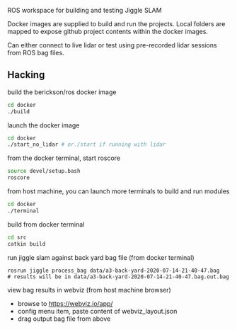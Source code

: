 ROS workspace for building and testing Jiggle SLAM

Docker images are supplied to build and run the projects. Local folders are mapped to expose github project contents within the docker images.

Can either connect to live lidar or test using pre-recorded lidar sessions from ROS bag files.

## Hacking

build the berickson/ros docker image
```bash
cd docker
./build
```
launch the docker image
```bash
cd docker
./start_no_lidar # or./start if running with lidar
```
from the docker terminal, start roscore
```bash
source devel/setup.bash
roscore
```
from host machine, you can launch more terminals to build and run modules
```bash
cd docker
./terminal
```
build from docker terminal
```bash
cd src
catkin build
```
run jiggle slam against back yard bag file (from docker terminal)
```
rosrun jiggle process_bag data/a3-back-yard-2020-07-14-21-40-47.bag
# results will be in data/a3-back-yard-2020-07-14-21-40-47.bag.out.bag
```
view bag results in webviz (from host machine browser)
- browse to https://webviz.io/app/
- config menu item, paste content of webviz_layout.json
- drag output bag file from above

